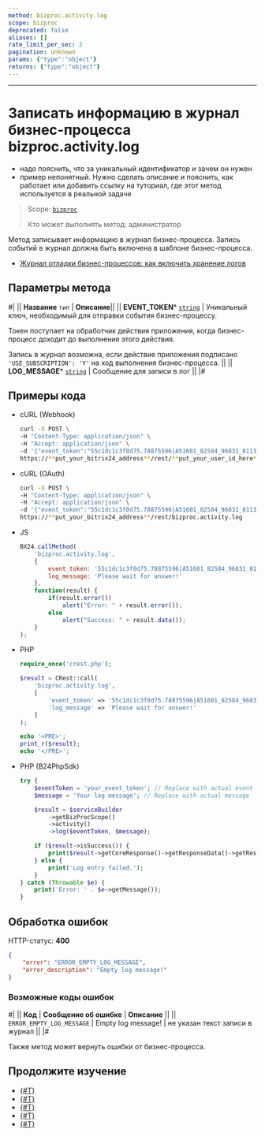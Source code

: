 ```yaml
---
method: bizproc.activity.log
scope: bizproc
deprecated: false
aliases: []
rate_limit_per_sec: 2
pagination: unknown
params: {"type":"object"}
returns: {"type":"object"}
---
```



---

# Записать информацию в журнал бизнес-процесса bizproc.activity.log





- надо пояснить, что за уникальный идентификатор и зачем он нужен
- пример непонятный. Нужно сделать описание и пояснить, как работает или добавить ссылку на туториал, где этот метод используется в реальной задаче





> Scope: [`bizproc`](../../scopes/permissions.md)
>
> Кто может выполнять метод: администратор

Метод записывает информацию в журнал бизнес-процесса. Запись событий в журнал должна быть включена в шаблоне бизнес-процесса.



- [Журнал отладки бизнес-процессов: как включить хранение логов](https://helpdesk.bitrix24.ru/open/21994508/)



## Параметры метода



#|
|| **Название**
`тип` | **Описание**||
|| **EVENT_TOKEN***
[`string`](../../data-types.md) | Уникальный ключ, необходимый для отправки события бизнес-процессу.

Токен поступает на обработчик действия приложения, когда бизнес-процесс доходит до выполнения этого действия.

Запись в журнал возможна, если действие приложения подписано `'USE_SUBSCRIPTION': 'Y'` на ход выполнения бизнес-процесса. ||
|| **LOG_MESSAGE***
[`string`](../../data-types.md) | Сообщение для записи в лог ||
|#

## Примеры кода





- cURL (Webhook)

    ```bash
    curl -X POST \
    -H "Content-Type: application/json" \
    -H "Accept: application/json" \
    -d '{"event_token":"55c1dc1c3f0d75.78875596|A51601_82584_96831_81132|hsyUws1j4XiwqPqN45eH66CcQtEvpUIP.47dd5d888e8e549d2c984713e12a4268e6e87d0208ca1f093ba1075e77f92e90","log_message":"Please wait for answer!"}' \
    https://**put_your_bitrix24_address**/rest/**put_your_user_id_here**/**put_your_webbhook_here**/bizproc.activity.log
    ```

- cURL (OAuth)

    ```bash
    curl -X POST \
    -H "Content-Type: application/json" \
    -H "Accept: application/json" \
    -d '{"event_token":"55c1dc1c3f0d75.78875596|A51601_82584_96831_81132|hsyUws1j4XiwqPqN45eH66CcQtEvpUIP.47dd5d888e8e549d2c984713e12a4268e6e87d0208ca1f093ba1075e77f92e90","log_message":"Please wait for answer!","auth":"**put_access_token_here**"}' \
    https://**put_your_bitrix24_address**/rest/bizproc.activity.log
    ```

- JS

    ```js
    BX24.callMethod(
        'bizproc.activity.log',
        {
            event_token: '55c1dc1c3f0d75.78875596|A51601_82584_96831_81132|hsyUws1j4XiwqPqN45eH66CcQtEvpUIP.47dd5d888e8e549d2c984713e12a4268e6e87d0208ca1f093ba1075e77f92e90',
            log_message: 'Please wait for answer!'
        },
        function(result) {
            if(result.error())
                alert("Error: " + result.error());
            else
                alert("Success: " + result.data());
        }
    );
    ```

- PHP

    ```php
    require_once('crest.php');

    $result = CRest::call(
        'bizproc.activity.log',
        [
            'event_token' => '55c1dc1c3f0d75.78875596|A51601_82584_96831_81132|hsyUws1j4XiwqPqN45eH66CcQtEvpUIP.47dd5d888e8e549d2c984713e12a4268e6e87d0208ca1f093ba1075e77f92e90',
            'log_message' => 'Please wait for answer!'
        ]
    );

    echo '<PRE>';
    print_r($result);
    echo '</PRE>';
    ```

- PHP (B24PhpSdk)

    ```php
    try {
        $eventToken = 'your_event_token'; // Replace with actual event token
        $message = 'Your log message'; // Replace with actual message

        $result = $serviceBuilder
            ->getBizProcScope()
            ->activity()
            ->log($eventToken, $message);

        if ($result->isSuccess()) {
            print($result->getCoreResponse()->getResponseData()->getResult()[0]);
        } else {
            print('Log entry failed.');
        }
    } catch (Throwable $e) {
        print('Error: ' . $e->getMessage());
    }
    ```



## Обработка ошибок

HTTP-статус: **400**

```json
{
    "error": "ERROR_EMPTY_LOG_MESSAGE",
    "error_description": "Empty log message!"
}
```



### Возможные коды ошибок

#|
|| **Код** | **Сообщение об ошибке** | **Описание** ||
|| `ERROR_EMPTY_LOG_MESSAGE` | Empty log message! | не указан текст записи в журнал ||
|#

Также метод может вернуть ошибки от бизнес-процесса.



## Продолжите изучение 

- [{#T}](./index.md)
- [{#T}](./bizproc-activity-add.md)
- [{#T}](./bizproc-activity-update.md)
- [{#T}](./bizproc-activity-list.md)
- [{#T}](./bizproc-activity-delete.md)
